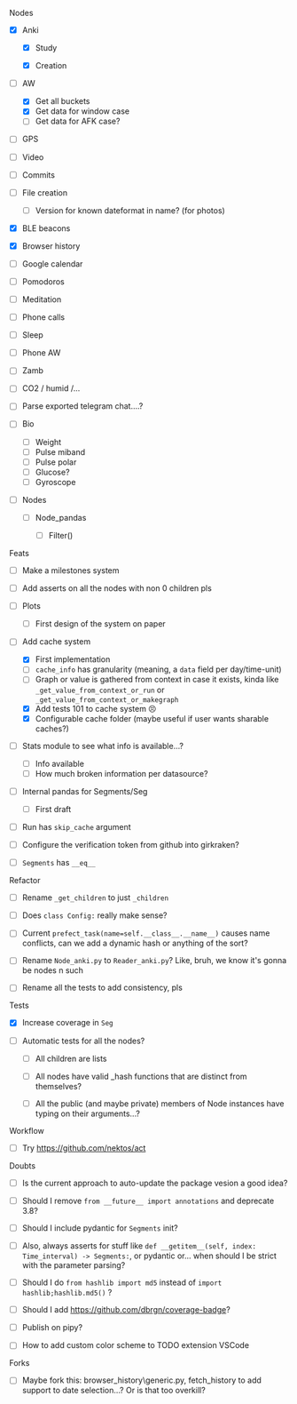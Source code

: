 



Nodes



- [x] Anki

  - [x] Study

  - [x] Creation

- [ ] AW
  - [x] Get all buckets
  - [x] Get data for window case
  - [ ] Get data for AFK case?

- [ ] GPS
- [ ] Video
- [ ] Commits
- [ ] File creation
  - [ ] Version for known dateformat in name? (for photos)
- [x] BLE beacons
- [x] Browser history
- [ ] Google calendar
- [ ] Pomodoros
- [ ] Meditation
- [ ] Phone calls
- [ ] Sleep
- [ ] Phone AW
- [ ] Zamb
- [ ] CO2 / humid /...
- [ ] Parse exported telegram chat....?
- [ ] Bio
  - [ ] Weight
  - [ ] Pulse miband
  - [ ] Pulse polar
  - [ ] Glucose?
  - [ ] Gyroscope
- [ ] Nodes
  - [ ] Node_pandas
    - [ ] Filter()




Feats

- [ ] Make a milestones system

- [ ] Add asserts on all the nodes with non 0 children pls

- [ ] Plots
  - [ ] First design of the system on paper

- [ ] Add cache system
  - [x] First implementation
  - [ ] `cache_info` has granularity (meaning, a `data` field per day/time-unit)
  - [ ] Graph or value is gathered from context in case it exists, kinda like `_get_value_from_context_or_run` or `_get_value_from_context_or_makegraph`
  - [x] Add tests 101 to cache system 😣
  - [x] Configurable cache folder (maybe useful if user wants sharable caches?)

- [ ] Stats module to see what info is available...?
  - [ ] Info available
  - [ ] How much broken information per datasource?

- [ ] Internal pandas for Segments/Seg
  - [ ] First draft

- [ ] Run has `skip_cache` argument

- [ ] Configure the verification token from github into girkraken?

- [ ] `Segments` has `__eq__`



Refactor

- [ ] Rename `_get_children` to just `_children`

- [ ] Does `class Config:` really make sense?
- [ ] Current `prefect_task(name=self.__class__.__name__)` causes name conflicts, can we add a dynamic hash or anything of the sort?
- [ ] Rename `Node_anki.py` to `Reader_anki.py`? Like, bruh, we know it's gonna be nodes n such
- [ ] Rename all the tests to add consistency, pls



Tests

- [x] Increase coverage in `Seg`

- [ ] Automatic tests for all the nodes?
  - [ ] All children are lists
  - [ ] All nodes have valid _hash functions that are distinct from themselves?
  - [ ] All the public (and maybe private) members of Node instances have typing on their arguments...?



Workflow

- [ ] Try https://github.com/nektos/act



Doubts

- [ ] Is the current approach to auto-update the package vesion a good idea?
- [ ] Should I remove `from __future__ import annotations` and deprecate 3.8?
- [ ] Should I include pydantic for `Segments` init?
- [ ] Also, always asserts for stuff like `def __getitem__(self, index: Time_interval) -> Segments:`, or pydantic or... when should I be strict with the parameter parsing?
- [ ] Should I do `from hashlib import md5` instead of `import hashlib;hashlib.md5()` ?
- [ ] Should I add https://github.com/dbrgn/coverage-badge?
- [ ] Publish on pipy?
- [ ] How to add custom color scheme to TODO extension VSCode





Forks

- [ ] Maybe fork this: browser_history\generic.py, fetch_history to add support to date selection...? Or is that too overkill?

